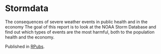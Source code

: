 # Stormdata
The consequences of severe weather events in public health and in the economy
The goal of this report is to look at the NOAA Storm Database and find out which types of events are the most harmful, both to the population health and the economy. 

Published in [RPubs](https://rpubs.com/Licister).
